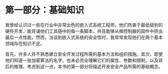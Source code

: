 # 第一部分：**基础知识**

我曾经认识过一些在行业中非常出色的嵌入式系统工程师，他们热衷于最低级别的硬件开发，能背诵他们工具链中的每一条脚本，并且能够从微控制器的固件中挤出最后一点性能。然而，当谈到嵌入式系统的安全性时，我常常发现他们在两个基本领域存在知识不足。

首先，许多人并不熟悉建立安全开发过程所需的基本方法和组织措施。其次，即使他们知道一些加密算法的名字，也未必完全理解它们的属性、参数和限制，以及背后的推理。考虑到这一点，本书的第一部分将描述开发安全产品所需的基础概念。

